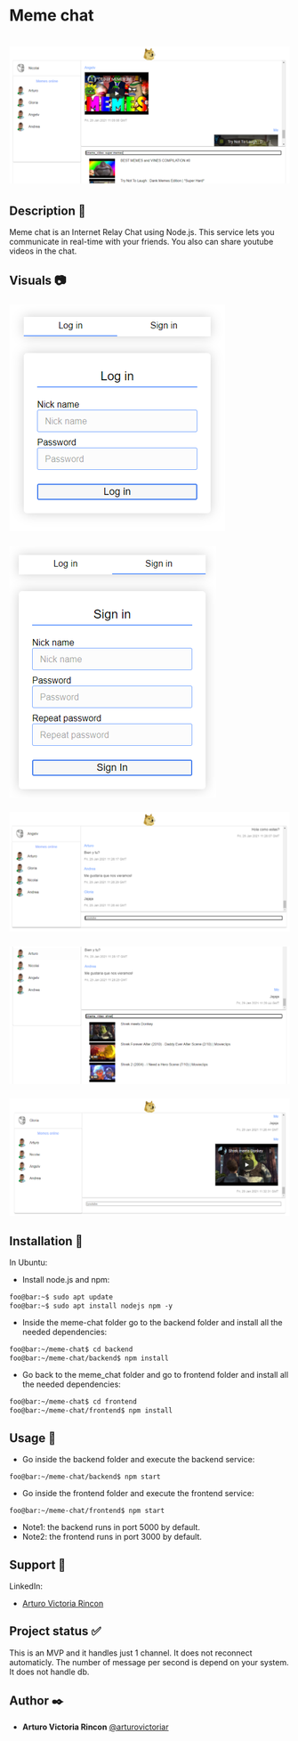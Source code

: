 # Meme chat

# ![Meme chat](assets/meme-chat.png)

## Description :book:

Meme chat is an Internet Relay Chat using Node.js. This service lets you communicate in real-time with your friends. You also can share youtube videos in the chat.

## Visuals :camera:

### ![Meme chat](assets/login-meme-chat.png)
### ![Meme chat](assets/signin-meme-chat.png)
### ![Meme chat](assets/messages-meme-chat.png)
### ![Meme chat](assets/youtube-meme-chat.png)
### ![Meme chat](assets/send-youtube-meme-chating.png)

## Installation :floppy_disk:

In Ubuntu:

- Install node.js and npm:

```console
foo@bar:~$ sudo apt update
foo@bar:~$ sudo apt install nodejs npm -y
```

- Inside the meme-chat folder go to the backend folder and install all the needed dependencies:

```console
foo@bar:~/meme-chat$ cd backend
foo@bar:~/meme-chat/backend$ npm install
```

- Go back to the meme_chat folder and go to frontend folder and install all the needed dependencies:

```console
foo@bar:~/meme-chat$ cd frontend
foo@bar:~/meme-chat/frontend$ npm install
```

## Usage :open_file_folder:

- Go inside the backend folder and execute the backend service:

```console
foo@bar:~/meme-chat/backend$ npm start
```

- Go inside the frontend folder and execute the frontend service:

```console
foo@bar:~/meme-chat/frontend$ npm start
```
- Note1: the backend runs in port 5000 by default.
- Note2: the frontend runs in port 3000 by default.

## Support :email:

LinkedIn:

- [Arturo Victoria Rincon](https://www.linkedin.com/in/arturovictoriar/)

## Project status :white_check_mark:

This is an MVP and it handles just 1 channel. It does not reconnect automaticly. The number of message per second is depend on your system. It does not handle db.

## Author :black_nib:

* **Arturo Victoria Rincon** [@arturovictoriar](https://github.com/arturovictoriar)

